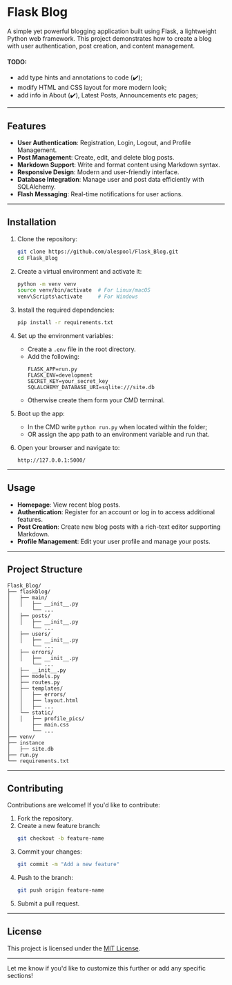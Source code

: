 # Flask Blog

A simple yet powerful blogging application built using Flask, a lightweight Python web framework. This project demonstrates how to create a blog with user authentication, post creation, and content management.

#### TODO: 
- add type hints and annotations to code (✔️); 
- modify HTML and CSS layout for more modern look;
- add info in About (✔️), Latest Posts, Announcements etc pages;

---

## Features

- **User Authentication**: Registration, Login, Logout, and Profile Management.
- **Post Management**: Create, edit, and delete blog posts.
- **Markdown Support**: Write and format content using Markdown syntax.
- **Responsive Design**: Modern and user-friendly interface.
- **Database Integration**: Manage user and post data efficiently with SQLAlchemy.
- **Flash Messaging**: Real-time notifications for user actions.

---

## Installation

1. Clone the repository:
   ```bash
   git clone https://github.com/alespool/Flask_Blog.git
   cd Flask_Blog
   ```

2. Create a virtual environment and activate it:
   ```bash
   python -m venv venv
   source venv/bin/activate  # For Linux/macOS
   venv\Scripts\activate     # For Windows
   ```

3. Install the required dependencies:
   ```bash
   pip install -r requirements.txt
   ```

4. Set up the environment variables:
   - Create a `.env` file in the root directory.
   - Add the following:
     ```env
     FLASK_APP=run.py
     FLASK_ENV=development
     SECRET_KEY=your_secret_key
     SQLALCHEMY_DATABASE_URI=sqlite:///site.db
     ```
   - Otherwise create them form your CMD terminal.

5. Boot up the app:
    - In the CMD write `python run.py` when located within the folder;
    - OR assign the app path to an environment variable and run that.

6. Open your browser and navigate to:
   ```
   http://127.0.0.1:5000/
   ```

---

## Usage

- **Homepage**: View recent blog posts.
- **Authentication**: Register for an account or log in to access additional features.
- **Post Creation**: Create new blog posts with a rich-text editor supporting Markdown.
- **Profile Management**: Edit your user profile and manage your posts.

---

## Project Structure

```
Flask_Blog/
├── flaskblog/
│   ├── main/
│   │   ├── __init__.py
│       └── ...
│   ├── posts/
│   │   ├── __init__.py
│       └── ...
│   ├── users/
│   │   ├── __init__.py
│       └── ...
│   ├── errors/
│   │   ├── __init__.py
│       └── ...
│   ├── __init__.py
│   ├── models.py
│   ├── routes.py
│   ├── templates/
│   │   ├── errors/
│   │   ├── layout.html
│   │   ├── ...
│   └── static/
│   │   ├── profile_pics/
│       ├── main.css
│       └── ...
├── venv/
├── instance
│   ├── site.db
├── run.py
└── requirements.txt
```

---

## Contributing

Contributions are welcome! If you'd like to contribute:

1. Fork the repository.
2. Create a new feature branch:
   ```bash
   git checkout -b feature-name
   ```
3. Commit your changes:
   ```bash
   git commit -m "Add a new feature"
   ```
4. Push to the branch:
   ```bash
   git push origin feature-name
   ```
5. Submit a pull request.

---

## License

This project is licensed under the [MIT License](LICENSE).

---

Let me know if you'd like to customize this further or add any specific sections!